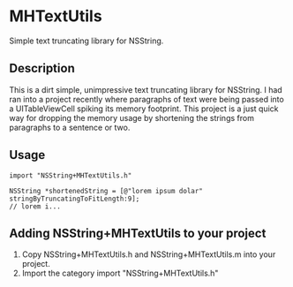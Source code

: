 MHTextUtils
===========

Simple text truncating library for NSString.

Description
------------------

This is a dirt simple, unimpressive text truncating library for NSString. I had ran into a project recently where paragraphs of text were being passed into a UITableViewCell spiking its memory footprint. This project is a just quick way for dropping the memory usage by shortening the strings from paragraphs to a sentence or two.


Usage
------------------

    import "NSString+MHTextUtils.h"

    NSString *shortenedString = [@"lorem ipsum dolar" stringByTruncatingToFitLength:9];
    // lorem i...
    
    
Adding NSString+MHTextUtils to your project
------------------    

1. Copy NSString+MHTextUtils.h and NSString+MHTextUtils.m into your project.
2. Import the category 
    import "NSString+MHTextUtils.h"